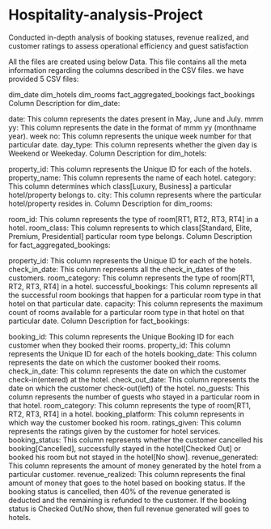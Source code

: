 # Hospitality-analysis-Project
Conducted in-depth analysis of booking statuses, revenue realized, and customer ratings to assess operational efficiency and guest satisfaction

All the files are created using below Data. This file contains all the meta information regarding the columns described in the CSV files. we have provided 5 CSV files:

dim_date
dim_hotels
dim_rooms
fact_aggregated_bookings
fact_bookings
Column Description for dim_date:

date: This column represents the dates present in May, June and July.
mmm yy: This column represents the date in the format of mmm yy (monthname year).
week no: This column represents the unique week number for that particular date.
day_type: This column represents whether the given day is Weekend or Weekeday.
Column Description for dim_hotels:

property_id: This column represents the Unique ID for each of the hotels.
property_name: This column represents the name of each hotel.
category: This column determines which class[Luxury, Business] a particular hotel/property belongs to.
city: This column represents where the particular hotel/property resides in.
Column Description for dim_rooms:

room_id: This column represents the type of room[RT1, RT2, RT3, RT4] in a hotel.
room_class: This column represents to which class[Standard, Elite, Premium, Presidential] particular room type belongs.
Column Description for fact_aggregated_bookings:

property_id: This column represents the Unique ID for each of the hotels.
check_in_date: This column represents all the check_in_dates of the customers.
room_category: This column represents the type of room[RT1, RT2, RT3, RT4] in a hotel.
successful_bookings: This column represents all the successful room bookings that happen for a particular room type in that hotel on that particular date.
capacity: This column represents the maximum count of rooms available for a particular room type in that hotel on that particular date.
Column Description for fact_bookings:

booking_id: This column represents the Unique Booking ID for each customer when they booked their rooms.
property_id: This column represents the Unique ID for each of the hotels
booking_date: This column represents the date on which the customer booked their rooms.
check_in_date: This column represents the date on which the customer check-in(entered) at the hotel.
check_out_date: This column represents the date on which the customer check-out(left) of the hotel.
no_guests: This column represents the number of guests who stayed in a particular room in that hotel.
room_category: This column represents the type of room[RT1, RT2, RT3, RT4] in a hotel.
booking_platform: This column represents in which way the customer booked his room.
ratings_given: This column represents the ratings given by the customer for hotel services.
booking_status: This column represents whether the customer cancelled his booking[Cancelled], successfully stayed in the hotel[Checked Out] or booked his room but not stayed in the hotel[No show].
revenue_generated: This column represents the amount of money generated by the hotel from a particular customer.
revenue_realized: This column represents the final amount of money that goes to the hotel based on booking status. If the booking status is cancelled, then 40% of the revenue generated is deducted and the remaining is refunded to the customer. If the booking status is Checked Out/No show, then full revenue generated will goes to hotels.

